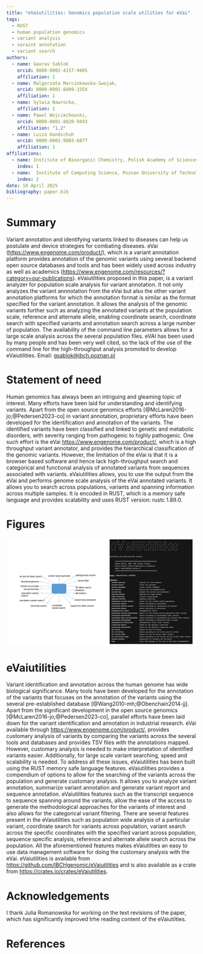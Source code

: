 ```yaml
---
title: "eVaiutilities: Genomics population scale utilities for eVai"
tags:
  - RUST
  - human population genomics
  - variant analysis
  - varaint annotation
  - variant search
authors:
  - name: Gaurav Sablok
    orcid: 0000-0002-4157-9405
    affiliation: 1
  - name: Malgorzata Marcinkowska-Swojak,
    orcid: 0000-0001-8809-335X
    affiliation: 1
  - name: Sylwia Nawrocka,
    affiliation: 1
  - name: Pawel Wojciechowski,
    orcid: 0000-0001-8020-9493
    affiliation: "1,2"
  - name: Luiza Handschuh
    orcid: 0000-0001-9803-6877
    affiliation: 1
affiliations:
  - name: Institute of Bioorganic Chemistry, Polish Academy of Sciences,Noskowskiego 12/14, 61-704, Poznan, Poland
    index: 1
  - name:  Institute of Computing Science, Poznan University of Technology,60-965 Poznan, Poland
    index: 2
date: 10 April 2025
bibliography: paper.bib
---
```


# Summary
Variant annotation and identifying variants linked to diseases can help us postulate and device strategies for combating diseases. eVai (https://www.engenome.com/product/), which is a variant annotation platform provides annotation of the genomic variants using several backend open source databases and tools and has been widely used across industry as well as academics (https://www.engenome.com/resources/?category=our-publications). eVaiutilities proposed in this paper, is a variant analyzer for population scale analysis for variant annotation. It not only analyzes the variant annnotation from the eVai but also the other variant annotation platforms for which the annotation format is similar as the format specified for the variant annotation. It allows the analysis of the genomic variants further such as analyzing the annotated variants at the population scale, reference and alternate allele, enabling coordinate search, coordinate search with specified variants and annotation search across a large number of population. The availability of the command line parameters allows for a large scale analysis across the several population files. eVAI has been used by many people and has been very well cited, so the lack of the use of the command line for the high-throughput analysis promoted to develop eVaiutilities. Email: gsablok@ibch.poznan.pl

# Statement of need

Human genomics has always been an intriguing and gleaming topic of interest. Many efforts have been laid for understanding and identifying variants. Apart from the open source genomics efforts [@McLaren2016-jo;@Pedersen2023-co] in variant annotation, proprietary efforts have been developed for the identification and annotation of the variants. The identified variants have been classified and linked to genetic and metabolic disorders, with severity ranging from pathogenic to highly pathogenic. One such effort is the eVai https://www.engenome.com/product/, which is a high throughput variant annotator, and provides the hierarchical classification of the genomic variants. However, the limitation of the eVai is that it is a browser based software and hence lack high-throughput search and categorical and functional analysis of annotated variants from sequences associated with variants. eVaiutilities allows, you to use the output from the eVai and performs genome scale analysis of the eVai annotated variants. It allows you to search across populations, variants and spanning information across multiple samples. It is encoded in RUST, which is a memory safe language and provides scalability and uses RUST version: rustc 1.89.0.

# Figures
![Interface of eVaiutilities](eVaiutilities.png)

# eVaiutilities

Variant identification and annotation across the human genome has wide biological significance.  Many tools have been developed for the annotation of the variants that focuses on the annotation of the variants using the several pre-established database [@Wang2010-mh;@Obenchain2014-jj]. Apart from the significant development in the open source genomics [@McLaren2016-jo;@Pedersen2023-co], parallel efforts have been laid down for the variant identification and annotation in industrial research. eVai available through https://www.engenome.com/product/, provides customary analysis of variants by comparing the variants across the several tools and databases and provides TSV files with the annotations mapped. However, customary analysis is needed to make interpretation of identified variants easier. Additionally, for large scale variant searching, speed and scalability is needed. To address all these issues, eVaiutilities has been built using the RUST memory safe language features. eVaiutilities provides a compendium of options to allow for the searching of the variants across the population and generate customary analysis. It allows you to analyze variant annotation, summarize variant annotation and generate variant report and sequence annotation. eVaiutilities features such as the transcript sequence to sequence spanning around the variants, allow the ease of the access to generate the methodological approaches for the variants of interest and also allows for the categorical variant filtering. There are several features present in the eVaiutilities such as population wide analysis of a particular variant, coordinate search for variants across population, variant search across the specific coordinates with the specified variant across population, sequence specific analysis, reference and alternate allele search across the population. All the aforementioned features makes eVaiutilties an easy to use data management software for doing the customary analysis with the eVai. eVaiutilities is available from https://github.com/IBCHgenomic/eVaiutilities and is also available as a crate from https://crates.io/crates/eVaiutilities. 

# Acknowledgements

I thank Julia Romanowska for working on the text revisions of the paper, which has significantly improved trhe reading content of the eVaiutilties. 

# References
